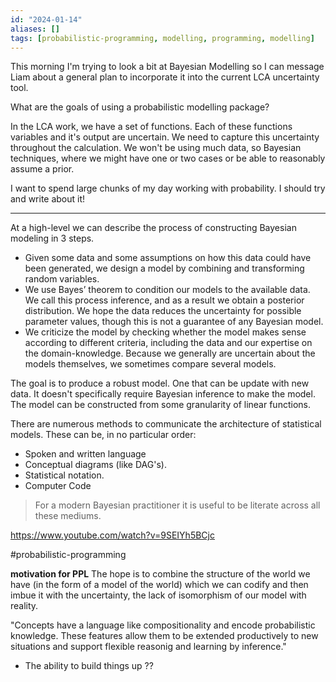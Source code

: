 ```yaml
---
id: "2024-01-14"
aliases: []
tags: [probabilistic-programming, modelling, programming, modelling]
---
```


This morning I'm trying to look a bit at Bayesian Modelling so I can message Liam about a general
plan to incorporate it into the current LCA uncertainty tool.

What are the goals of using a probabilistic modelling package?

In the LCA work, we have a set of functions. Each of these functions variables and it's output are
uncertain. We need to capture this uncertainty throughout the calculation. We won't be using much
data, so Bayesian techniques, where we might have one or two cases or be able to reasonably assume a
prior.


I want to spend large chunks of my day working with probability. I should try and write about it!

---

At a high-level we can describe the process of constructing Bayesian modeling in 3 steps.

- Given some data and some assumptions on how this data could have been generated, we design a model
  by combining and transforming random variables.
- We use Bayes’ theorem to condition our models to the available data. We call this process
  inference, and as a result we obtain a posterior distribution. We hope the data reduces the
  uncertainty for possible parameter values, though this is not a guarantee of any Bayesian model.
- We criticize the model by checking whether the model makes sense according to different criteria,
  including the data and our expertise on the domain-knowledge. Because we generally are uncertain
  about the models themselves, we sometimes compare several models.

The goal is to produce a robust model. One that can be update with new data. It doesn't specifically
require Bayesian inference to make the model. The model can be constructed from some granularity of
linear functions.


There are numerous methods to communicate the architecture of statistical models. These can be, in no particular order:

* Spoken and written language
* Conceptual diagrams (like DAG's).
* Statistical notation.
* Computer Code

> For a modern Bayesian practitioner it is useful to be literate across all these mediums.

https://www.youtube.com/watch?v=9SEIYh5BCjc

#probabilistic-programming

**motivation for PPL** The hope is to combine the structure of the world we have (in the form of a model of the world)
which we can codify and then imbue it with the uncertainty, the lack of isomorphism of our model
with reality.

"Concepts have a language like compositionality and encode probabilistic knowledge. These features
allow them to be extended productively to new situations and support flexible reasonig and learning
by inference."

- The ability to build things up ??
